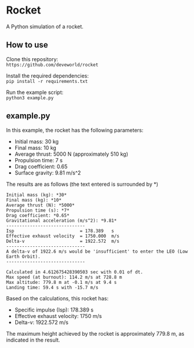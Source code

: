 # Rocket
A Python simulation of a rocket.

## How to use
Clone this repository: \
`https://github.com/deveworld/rocket`

Install the required dependencies: \
`pip install -r requirements.txt`

Run the example script: \
`python3 example.py`

## example.py
In this example, the rocket has the following parameters:

- Initial mass: 30 kg
- Final mass: 10 kg
- Average thrust: 5000 N (approximately 510 kg)
- Propulsion time: 7 s
- Drag coefficient: 0.65
- Surface gravity: 9.81 m/s^2

The results are as follows (the text entered is surrounded by *)
```
Initial mass (kg): *30*
Final mass (kg): *10*
Average thrust (N): *5000*
Propulsion time (s): *7*
Drag coefficient: *0.65*
Gravitational acceleration (m/s^2): *9.81*
------------------------------
Isp                         = 178.389   s
Effective exhaust velocity  = 1750.000  m/s
Delta-v                     = 1922.572  m/s
------------------------------
A delta-v of 1922.6 m/s would be 'insufficient' to enter the LEO (Low Earth Orbit).
------------------------------

Calculated in 4.612675428390503 sec with 0.01 of dt.
Max speed (at burnout): 114.2 m/s at 728.8 m
Max altitude: 779.8 m at -0.1 m/s at 9.4 s
Landing time: 59.4 s with -15.7 m/s
```
Based on the calculations, this rocket has:

- Specific impulse (Isp): 178.389 s
- Effective exhaust velocity: 1750 m/s
- Delta-v: 1922.572 m/s

The maximum height achieved by the rocket is approximately 779.8 m, as indicated in the result.
